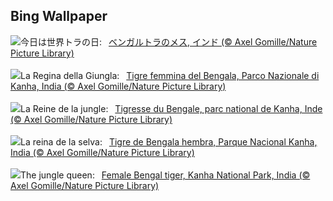 ## Bing Wallpaper
![](https://www.bing.com/th?id=OHR.TigerDay_JA-JP0300467728_UHD.jpg&w=1000)今日は世界トラの日:&nbsp;&ensp;[ベンガルトラのメス, インド (© Axel Gomille/Nature Picture Library)](https://www.bing.com/th?id=OHR.TigerDay_JA-JP0300467728_UHD.jpg)
<br><br/>
![](https://www.bing.com/th?id=OHR.TigerDay_IT-IT8572184729_UHD.jpg&w=1000)La Regina della Giungla:&nbsp;&ensp;[Tigre femmina del Bengala, Parco Nazionale di Kanha, India (© Axel Gomille/Nature Picture Library)](https://www.bing.com/th?id=OHR.TigerDay_IT-IT8572184729_UHD.jpg)
<br><br/>
![](https://www.bing.com/th?id=OHR.TigerDay_FR-FR7212434732_UHD.jpg&w=1000)La Reine de la jungle:&nbsp;&ensp;[Tigresse du Bengale, parc national de Kanha, Inde (© Axel Gomille/Nature Picture Library)](https://www.bing.com/th?id=OHR.TigerDay_FR-FR7212434732_UHD.jpg)
<br><br/>
![](https://www.bing.com/th?id=OHR.TigerDay_ES-ES3628698464_UHD.jpg&w=1000)La reina de la selva:&nbsp;&ensp;[Tigre de Bengala hembra, Parque Nacional Kanha, India (© Axel Gomille/Nature Picture Library)](https://www.bing.com/th?id=OHR.TigerDay_ES-ES3628698464_UHD.jpg)
<br><br/>
![](https://www.bing.com/th?id=OHR.TigerDay_EN-GB9986390995_UHD.jpg&w=1000)The jungle queen:&nbsp;&ensp;[Female Bengal tiger, Kanha National Park, India (© Axel Gomille/Nature Picture Library)](https://www.bing.com/th?id=OHR.TigerDay_EN-GB9986390995_UHD.jpg)
<br><br/>
